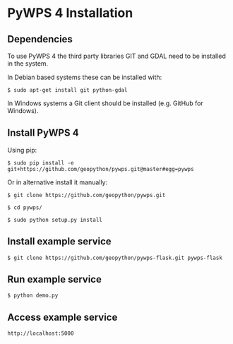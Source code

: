 PyWPS 4 Installation
====================

Dependencies
------------

To use PyWPS 4 the third party libraries GIT and GDAL need to be installed in the system.

In Debian based systems these can be installed with:

    $ sudo apt-get install git python-gdal
    
In Windows systems a Git client should be installed (e.g. GitHub for Windows).
    
Install PyWPS 4
---------------

Using pip: 

    $ sudo pip install -e git+https://github.com/geopython/pywps.git@master#egg=pywps

Or in alternative install it manually:

    $ git clone https://github.com/geopython/pywps.git
    
    $ cd pywps/
    
    $ sudo python setup.py install

Install example service
-----------------------

    $ git clone https://github.com/geopython/pywps-flask.git pywps-flask
    

Run example service
-------------------

    $ python demo.py
    
Access example service
----------------------

    http://localhost:5000
